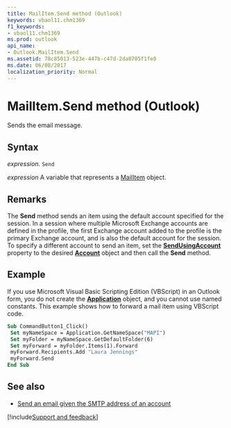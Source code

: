 ```yaml
---
title: MailItem.Send method (Outlook)
keywords: vbaol11.chm1369
f1_keywords:
- vbaol11.chm1369
ms.prod: outlook
api_name:
- Outlook.MailItem.Send
ms.assetid: 78c85013-523e-447b-c47d-2da0705f1fe0
ms.date: 06/08/2017
localization_priority: Normal
---
```



# MailItem.Send method (Outlook)

Sends the email message.


## Syntax

_expression_. `Send`

_expression_ A variable that represents a [MailItem](Outlook.MailItem.md) object.


## Remarks

The  **Send** method sends an item using the default account specified for the session. In a session where multiple Microsoft Exchange accounts are defined in the profile, the first Exchange account added to the profile is the primary Exchange account, and is also the default account for the session. To specify a different account to send an item, set the **[SendUsingAccount](Outlook.MailItem.SendUsingAccount.md)** property to the desired **[Account](Outlook.Account.md)** object and then call the **Send** method.


## Example

If you use Microsoft Visual Basic Scripting Edition (VBScript) in an Outlook form, you do not create the  **[Application](Outlook.Application.md)** object, and you cannot use named constants. This example shows how to forward a mail item using VBScript code.


```vb
Sub CommandButton1_Click() 
 Set myNameSpace = Application.GetNameSpace("MAPI") 
 Set myFolder = myNameSpace.GetDefaultFolder(6) 
 Set myForward = myFolder.Items(1).Forward 
 myForward.Recipients.Add "Laura Jennings" 
 myForward.Send 
End Sub
```


## See also

- [Send an email given the SMTP address of an account](../outlook/How-to/Items-Folders-and-Stores/send-an-e-mail-given-the-smtp-address-of-an-account-outlook.md)

[!include[Support and feedback](~/includes/feedback-boilerplate.md)]
